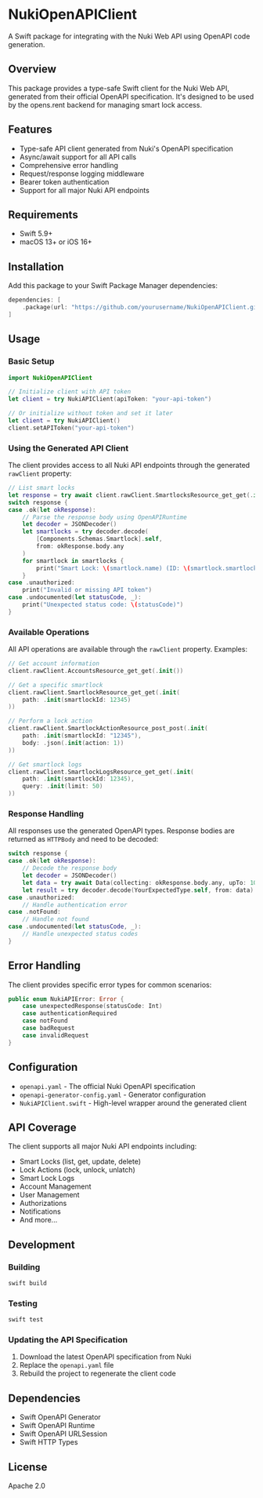 # NukiOpenAPIClient

A Swift package for integrating with the Nuki Web API using OpenAPI code generation.

## Overview

This package provides a type-safe Swift client for the Nuki Web API, generated from their official OpenAPI specification. It's designed to be used by the opens.rent backend for managing smart lock access.

## Features

- Type-safe API client generated from Nuki's OpenAPI specification
- Async/await support for all API calls
- Comprehensive error handling
- Request/response logging middleware
- Bearer token authentication
- Support for all major Nuki API endpoints

## Requirements

- Swift 5.9+
- macOS 13+ or iOS 16+

## Installation

Add this package to your Swift Package Manager dependencies:

```swift
dependencies: [
    .package(url: "https://github.com/yourusername/NukiOpenAPIClient.git", from: "1.0.0")
]
```

## Usage

### Basic Setup

```swift
import NukiOpenAPIClient

// Initialize client with API token
let client = try NukiAPIClient(apiToken: "your-api-token")

// Or initialize without token and set it later
let client = try NukiAPIClient()
client.setAPIToken("your-api-token")
```

### Using the Generated API Client

The client provides access to all Nuki API endpoints through the generated `rawClient` property:

```swift
// List smart locks
let response = try await client.rawClient.SmartlocksResource_get_get(.init())
switch response {
case .ok(let okResponse):
    // Parse the response body using OpenAPIRuntime
    let decoder = JSONDecoder()
    let smartlocks = try decoder.decode(
        [Components.Schemas.Smartlock].self,
        from: okResponse.body.any
    )
    for smartlock in smartlocks {
        print("Smart Lock: \(smartlock.name) (ID: \(smartlock.smartlockId))")
    }
case .unauthorized:
    print("Invalid or missing API token")
case .undocumented(let statusCode, _):
    print("Unexpected status code: \(statusCode)")
}
```

### Available Operations

All API operations are available through the `rawClient` property. Examples:

```swift
// Get account information
client.rawClient.AccountsResource_get_get(.init())

// Get a specific smartlock
client.rawClient.SmartlockResource_get_get(.init(
    path: .init(smartlockId: 12345)
))

// Perform a lock action
client.rawClient.SmartlockActionResource_post_post(.init(
    path: .init(smartlockId: "12345"),
    body: .json(.init(action: 1))
))

// Get smartlock logs
client.rawClient.SmartlockLogsResource_get_get(.init(
    path: .init(smartlockId: 12345),
    query: .init(limit: 50)
))
```

### Response Handling

All responses use the generated OpenAPI types. Response bodies are returned as `HTTPBody` and need to be decoded:

```swift
switch response {
case .ok(let okResponse):
    // Decode the response body
    let decoder = JSONDecoder()
    let data = try await Data(collecting: okResponse.body.any, upTo: 1024 * 1024)
    let result = try decoder.decode(YourExpectedType.self, from: data)
case .unauthorized:
    // Handle authentication error
case .notFound:
    // Handle not found
case .undocumented(let statusCode, _):
    // Handle unexpected status codes
}
```

## Error Handling

The client provides specific error types for common scenarios:

```swift
public enum NukiAPIError: Error {
    case unexpectedResponse(statusCode: Int)
    case authenticationRequired
    case notFound
    case badRequest
    case invalidRequest
}
```

## Configuration

- `openapi.yaml` - The official Nuki OpenAPI specification
- `openapi-generator-config.yaml` - Generator configuration
- `NukiAPIClient.swift` - High-level wrapper around the generated client

## API Coverage

The client supports all major Nuki API endpoints including:

- Smart Locks (list, get, update, delete)
- Lock Actions (lock, unlock, unlatch)
- Smart Lock Logs
- Account Management
- User Management
- Authorizations
- Notifications
- And more...

## Development

### Building

```bash
swift build
```

### Testing

```bash
swift test
```

### Updating the API Specification

1. Download the latest OpenAPI specification from Nuki
2. Replace the `openapi.yaml` file
3. Rebuild the project to regenerate the client code

## Dependencies

- Swift OpenAPI Generator
- Swift OpenAPI Runtime
- Swift OpenAPI URLSession
- Swift HTTP Types

## License

Apache 2.0